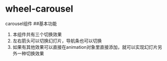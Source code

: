 # wheel-carousel
carousel组件
##基本功能
1. 本组件共有三个切换效果
2. 左右箭头可以切换幻灯片，导航条也可以切换
3. 如果有其他效果可以直接在animation对象里直接添加，就可以实现幻灯片另外一种切换效果
